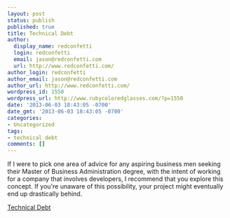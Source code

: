 ```yaml
---
layout: post
status: publish
published: true
title: Technical Debt
author:
  display_name: redconfetti
  login: redconfetti
  email: jason@redconfetti.com
  url: http://www.redconfetti.com/
author_login: redconfetti
author_email: jason@redconfetti.com
author_url: http://www.redconfetti.com/
wordpress_id: 1550
wordpress_url: http://www.rubycoloredglasses.com/?p=1550
date: '2013-06-03 18:43:05 -0700'
date_gmt: '2013-06-03 18:43:05 -0700'
categories:
- Uncategorized
tags:
- technical debt
comments: []
---
```

<p>If I were to pick one area of advice for any aspiring business men seeking their Master of Business Administration degree, with the intent of working for a company that involves developers, I recommend that you explore this concept. If you're unaware of this possibility, your project might eventually end up drastically behind.</p>
<p><a href="http://en.wikipedia.org/wiki/Technical_debt" target="_blank">Technical Debt</a></p>
<p> </p>
